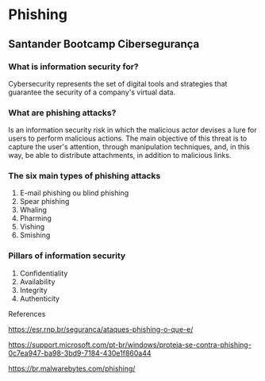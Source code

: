 # Phishing

## Santander Bootcamp Cibersegurança

### What is information security for?

Cybersecurity represents the set of digital tools and strategies that guarantee the security of a company's virtual data.

### What are phishing attacks?

Is an information security risk in which the malicious actor devises a lure for users to perform malicious actions. The main objective of this threat is to capture the user's attention, through manipulation techniques, and, in this way, be able to distribute attachments, in addition to malicious links.

### The six main types of phishing attacks

1.  E-mail phishing ou blind phishing
2.  Spear phishing
3.  Whaling
4.  Pharming
5.  Vishing
6.  Smishing

### Pillars of information security

1. Confidentiality
2. Availability
3. Integrity
4. Authenticity

References

https://esr.rnp.br/seguranca/ataques-phishing-o-que-e/

https://support.microsoft.com/pt-br/windows/proteja-se-contra-phishing-0c7ea947-ba98-3bd9-7184-430e1f860a44

https://br.malwarebytes.com/phishing/

